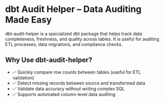 # dbt Audit Helper – Data Auditing Made Easy
dbt-audit-helper is a specialized dbt package that helps track data completeness, freshness, and quality across tables. It is useful for auditing ETL processes, data migrations, and compliance checks.

## Why Use dbt-audit-helper?
+ ✅ Quickly compare row counts between tables (useful for ETL validation)
+ ✅ Detect missing records between source and transformed data
+ ✅ Validate data accuracy without writing complex SQL
+ ✅ Supports automated column-level data auditing
